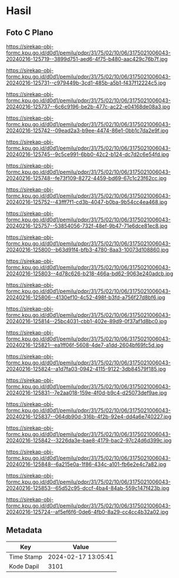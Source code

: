 # Hasil

## Foto C Plano

https://sirekap-obj-formc.kpu.go.id/d0d1/pemilu/pdpr/31/75/02/10/06/3175021006043-20240216-125719--3899d751-aed6-4f75-b480-aac429c76b7f.jpg

https://sirekap-obj-formc.kpu.go.id/d0d1/pemilu/pdpr/31/75/02/10/06/3175021006043-20240216-125731--c979449b-3cd1-485b-a5b1-f437f12224c5.jpg

https://sirekap-obj-formc.kpu.go.id/d0d1/pemilu/pdpr/31/75/02/10/06/3175021006043-20240216-125737--6c6c9196-be2b-477c-ac22-e04168de08a3.jpg

https://sirekap-obj-formc.kpu.go.id/d0d1/pemilu/pdpr/31/75/02/10/06/3175021006043-20240216-125742--09ead2a3-b9ee-4474-86e1-0bb1c7da2e9f.jpg

https://sirekap-obj-formc.kpu.go.id/d0d1/pemilu/pdpr/31/75/02/10/06/3175021006043-20240216-125745--9c5ce991-6bb0-42c2-b124-dc7d2c6e54fd.jpg

https://sirekap-obj-formc.kpu.go.id/d0d1/pemilu/pdpr/31/75/02/10/06/3175021006043-20240216-125748--fe73f109-8272-4459-bd69-67c1c23f62cc.jpg

https://sirekap-obj-formc.kpu.go.id/d0d1/pemilu/pdpr/31/75/02/10/06/3175021006043-20240216-125752--43fff7f1-cd3b-4047-b0ba-9b54cc4ea468.jpg

https://sirekap-obj-formc.kpu.go.id/d0d1/pemilu/pdpr/31/75/02/10/06/3175021006043-20240216-125757--53854056-732f-48ef-9b47-71e6dce81ec8.jpg

https://sirekap-obj-formc.kpu.go.id/d0d1/pemilu/pdpr/31/75/02/10/06/3175021006043-20240216-125800--b63d91f4-bfb3-4780-8aa3-10073d108860.jpg

https://sirekap-obj-formc.kpu.go.id/d0d1/pemilu/pdpr/31/75/02/10/06/3175021006043-20240216-125803--4d78c626-b218-466a-bd62-9063e240adcb.jpg

https://sirekap-obj-formc.kpu.go.id/d0d1/pemilu/pdpr/31/75/02/10/06/3175021006043-20240216-125806--4130ef10-4c52-498f-b3fd-a756f27d8bf6.jpg

https://sirekap-obj-formc.kpu.go.id/d0d1/pemilu/pdpr/31/75/02/10/06/3175021006043-20240216-125814--25bc4031-cbb1-402e-89d9-0f37af1d8bc0.jpg

https://sirekap-obj-formc.kpu.go.id/d0d1/pemilu/pdpr/31/75/02/10/06/3175021006043-20240216-125821--ea1ff06f-5608-4de7-a1dd-2604bf69fc5d.jpg

https://sirekap-obj-formc.kpu.go.id/d0d1/pemilu/pdpr/31/75/02/10/06/3175021006043-20240216-125824--a1d7fa03-0942-4115-9122-3db84579f185.jpg

https://sirekap-obj-formc.kpu.go.id/d0d1/pemilu/pdpr/31/75/02/10/06/3175021006043-20240216-125831--7e2aa018-159e-4f0d-b9c4-d25073def9ae.jpg

https://sirekap-obj-formc.kpu.go.id/d0d1/pemilu/pdpr/31/75/02/10/06/3175021006043-20240216-125837--064db90d-316b-4f2b-92e4-dd4a6e740227.jpg

https://sirekap-obj-formc.kpu.go.id/d0d1/pemilu/pdpr/31/75/02/10/06/3175021006043-20240216-125842--3226da3e-bae8-4179-bac2-97c24d6d399c.jpg

https://sirekap-obj-formc.kpu.go.id/d0d1/pemilu/pdpr/31/75/02/10/06/3175021006043-20240216-125848--6a215e0a-1f86-434c-a101-fb6e2e4c7a82.jpg

https://sirekap-obj-formc.kpu.go.id/d0d1/pemilu/pdpr/31/75/02/10/06/3175021006043-20240216-125853--65d52c95-dccf-4ba4-84ab-559c147f423b.jpg

https://sirekap-obj-formc.kpu.go.id/d0d1/pemilu/pdpr/31/75/02/10/06/3175021006043-20240216-125724--af5ef6f6-0de6-4fb0-8a29-cc4cc4b32a02.jpg


## Metadata

| Key        | Value               |
| ---------- | ------------------- |
| Time Stamp | 2024-02-17 13:05:41 |
| Kode Dapil | 3101                |



